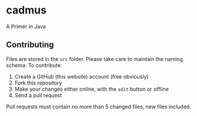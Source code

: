 cadmus
======

A Primer in Java

## Contributing
Files are stored in the `src` folder. Please take care to maintain the naming schema. To contribute:

1. Create a GitHub (this website) account (free obviously)
2. Fork this repository
3. Make your changes either online, with the `edit` button or offline
4. Send a pull request

Pull requests must contain no more than 5 changed files, new files included.
